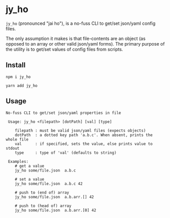 # jy_ho
`jy_ho` (pronounced "jai ho"), is a no-fuss CLI to get/set json/yaml config files.

The only assumption it makes is that file-contents are an object (as opposed to an array or other valid json/yaml forms). The primary purpose of the utility is to get/set
values of config files from scripts.

## Install

```
npm i jy_ho
```

```
yarn add jy_ho
```

## Usage

```
No-fuss CLI to get/set json/yaml properties in file

 Usage: jy_ho <filepath> [dotPath] [val] [type]

    filepath : must be valid json/yaml files (expects objects)
    dotPath  : a dotted key path 'a.b.c'. When absent, prints the whole file
    val      : if specified, sets the value, else prints value to stdout
    type     : type of 'val' (defaults to string)

 Examples:
    # get a value
    jy_ho some/file.json  a.b.c

    # set a value
    jy_ho some/file.json  a.b.c 42

    # push to (end of) array
    jy_ho some/file.json  a.b.arr.[] 42

    # push to (head of) array
    jy_ho some/file.json  a.b.arr.[0] 42

```